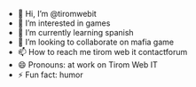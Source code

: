 - 👋 Hi, I’m @tiromwebit
- 👀 I’m interested in games
- 🌱 I’m currently learning spanish
- 💞️ I’m looking to collaborate on mafia game
- 📫 How to reach me tirom web it contactforum
- 😄 Pronouns: at work on Tirom Web IT
- ⚡ Fun fact: humor

<!---
tiromwebit/tiromwebit is a ✨ special ✨ repository because its `README.md` (this file) appears on your GitHub profile.
You can click the Preview link to take a look at your changes.
--->
